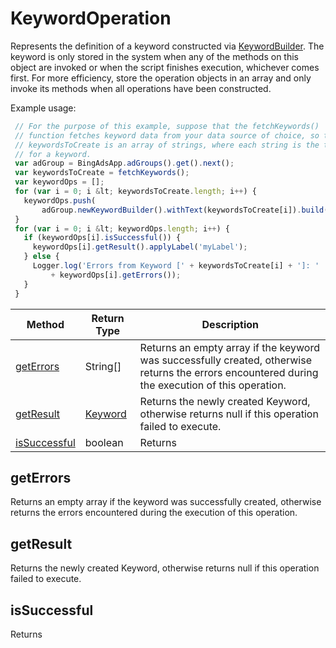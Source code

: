 # KeywordOperation
Represents the definition of a keyword constructed via [KeywordBuilder](./KeywordBuilder). The keyword is only stored in the system when any of the methods on this object are invoked or when the script finishes execution, whichever comes first. For more efficiency, store the operation objects in an array and only invoke its methods when all operations have been constructed.

Example usage:
```javascript
 // For the purpose of this example, suppose that the fetchKeywords()
 // function fetches keyword data from your data source of choice, so that
 // keywordsToCreate is an array of strings, where each string is the text
 // for a keyword.
 var adGroup = BingAdsApp.adGroups().get().next();
 var keywordsToCreate = fetchKeywords();
 var keywordOps = [];
 for (var i = 0; i &lt; keywordsToCreate.length; i++) {
   keywordOps.push(
       adGroup.newKeywordBuilder().withText(keywordsToCreate[i]).build());
 }
 for (var i = 0; i &lt; keywordOps.length; i++) {
   if (keywordOps[i].isSuccessful()) {
     keywordOps[i].getResult().applyLabel('myLabel');
   } else {
     Logger.log('Errors from Keyword [' + keywordsToCreate[i] + ']: '
         + keywordOps[i].getErrors());
   }
 }
```

|Method|Return Type|Description|
|-|-|-
[getErrors](#geterrors)|String[]|Returns an empty array if the keyword was successfully created, otherwise returns the errors encountered during the execution of this operation.<br />
[getResult](#getresult)|[Keyword](./Keyword)|Returns the newly created Keyword, otherwise returns null if this operation failed to execute.<br />
[isSuccessful](#issuccessful)|boolean|Returns <br />

## <a name="geterrors"></a>getErrors
Returns an empty array if the keyword was successfully created, otherwise returns the errors encountered during the execution of this operation.


## <a name="getresult"></a>getResult
Returns the newly created Keyword, otherwise returns null if this operation failed to execute.


## <a name="issuccessful"></a>isSuccessful
Returns 


